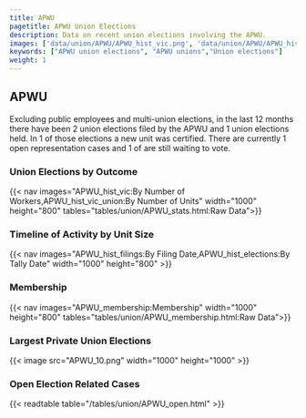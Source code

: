 ```yaml
---
title: APWU
pagetitle: APWU Union Elections
description: Data on recent union elections involving the APWU.
images: ['data/union/APWU/APWU_hist_vic.png', 'data/union/APWU/APWU_hist_size.png', 'data/union/APWU/APWU_10.png']
keywords: ["APWU union elections", "APWU unions","Union elections"]
weight: 1
---
```

##  APWU

Excluding public employees and multi-union elections, in the last 12 months there have been 2 union elections filed by the APWU and 1 union elections held. In 1 of those elections a new unit was certified. There are currently 1 open representation cases and 1 of are still waiting to vote.

### Union Elections by Outcome
{{< nav images="APWU_hist_vic:By Number of Workers,APWU_hist_vic_union:By Number of Units" width="1000" height="800" tables="tables/union/APWU_stats.html:Raw Data">}}

### Timeline of Activity by Unit Size
{{< nav images="APWU_hist_filings:By Filing Date,APWU_hist_elections:By Tally Date" width="1000" height="800" >}}

### Membership
{{< nav images="APWU_membership:Membership" width="1000" height="800" tables="tables/union/APWU_membership.html:Raw Data">}}

### Largest Private Union Elections
{{< image src="APWU_10.png" width="1000" height="1000"  >}}

### Open Election Related Cases
{{< readtable table="/tables/union/APWU_open.html" >}}

